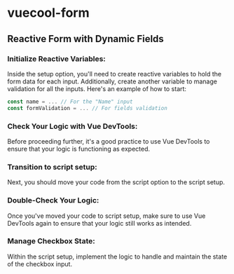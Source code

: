 # vuecool-form

## Reactive Form with Dynamic Fields

### Initialize Reactive Variables:

Inside the setup option, you'll need to create reactive variables to hold the form data for each input. Additionally, create another variable to manage validation for all the inputs. Here's an example of how to start:

```javascript
const name = ... // For the "Name" input
const formValidation = ... // For fields validation
```

### Check Your Logic with Vue DevTools:

Before proceeding further, it's a good practice to use Vue DevTools to ensure that your logic is functioning as expected.

### Transition to script setup:

Next, you should move your code from the script option to the script setup.

### Double-Check Your Logic:

Once you've moved your code to script setup, make sure to use Vue DevTools again to ensure that your logic still works as intended.

### Manage Checkbox State:

Within the script setup, implement the logic to handle and maintain the state of the checkbox input.
